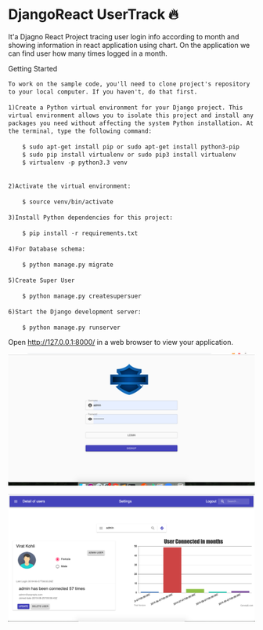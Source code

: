 # DjangoReact UserTrack 🔥

  It'a Djagno React Project tracing user login info according to month and showing information in react application using chart. 
On the application we can find user how many times logged in a month.


Getting Started

	To work on the sample code, you'll need to clone project's repository to your local computer. If you haven't, do that first.

	1)Create a Python virtual environment for your Django project. This virtual environment allows you to isolate this project and install any packages you need without affecting the system Python installation. At the terminal, type the following command:

		$ sudo apt-get install pip or sudo apt-get install python3-pip
		$ sudo pip install virtualenv or sudo pip3 install virtualenv 
		$ virtualenv -p python3.3 venv
		

	2)Activate the virtual environment:

		$ source venv/bin/activate

	3)Install Python dependencies for this project:

		$ pip install -r requirements.txt

	4)For Database schema:

		$ python manage.py migrate

	5)Create Super User

		$ python manage.py createsupersuer

	6)Start the Django development server:

		$ python manage.py runserver

Open http://127.0.0.1:8000/ in a web browser to view your application.

![Login Page](https://github.com/Singh-Sg/UserLogDjagnoReactTest/blob/master/Screenshot%202019-06-27%20at%203.19.59%20PM.png)

![Detail Page](https://github.com/Singh-Sg/UserLogDjagnoReactTest/blob/master/Screenshot%202019-06-27%20at%205.11.03%20PM.png)
